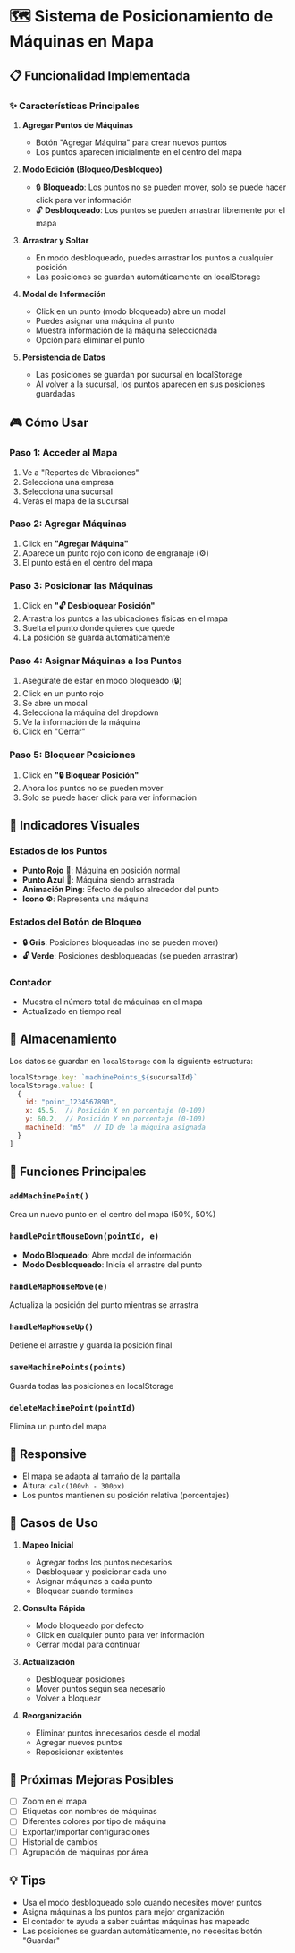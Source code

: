 # 🗺️ Sistema de Posicionamiento de Máquinas en Mapa

## 📋 Funcionalidad Implementada

### ✨ Características Principales

1. **Agregar Puntos de Máquinas**
   - Botón "Agregar Máquina" para crear nuevos puntos
   - Los puntos aparecen inicialmente en el centro del mapa

2. **Modo Edición (Bloqueo/Desbloqueo)**
   - 🔒 **Bloqueado**: Los puntos no se pueden mover, solo se puede hacer click para ver información
   - 🔓 **Desbloqueado**: Los puntos se pueden arrastrar libremente por el mapa

3. **Arrastrar y Soltar**
   - En modo desbloqueado, puedes arrastrar los puntos a cualquier posición
   - Las posiciones se guardan automáticamente en localStorage

4. **Modal de Información**
   - Click en un punto (modo bloqueado) abre un modal
   - Puedes asignar una máquina al punto
   - Muestra información de la máquina seleccionada
   - Opción para eliminar el punto

5. **Persistencia de Datos**
   - Las posiciones se guardan por sucursal en localStorage
   - Al volver a la sucursal, los puntos aparecen en sus posiciones guardadas

## 🎮 Cómo Usar

### Paso 1: Acceder al Mapa
1. Ve a "Reportes de Vibraciones"
2. Selecciona una empresa
3. Selecciona una sucursal
4. Verás el mapa de la sucursal

### Paso 2: Agregar Máquinas
1. Click en **"Agregar Máquina"**
2. Aparece un punto rojo con icono de engranaje (⚙️)
3. El punto está en el centro del mapa

### Paso 3: Posicionar las Máquinas
1. Click en **"🔓 Desbloquear Posición"**
2. Arrastra los puntos a las ubicaciones físicas en el mapa
3. Suelta el punto donde quieres que quede
4. La posición se guarda automáticamente

### Paso 4: Asignar Máquinas a los Puntos
1. Asegúrate de estar en modo bloqueado (🔒)
2. Click en un punto rojo
3. Se abre un modal
4. Selecciona la máquina del dropdown
5. Ve la información de la máquina
6. Click en "Cerrar"

### Paso 5: Bloquear Posiciones
1. Click en **"🔒 Bloquear Posición"**
2. Ahora los puntos no se pueden mover
3. Solo se puede hacer click para ver información

## 🎨 Indicadores Visuales

### Estados de los Puntos
- **Punto Rojo** 🔴: Máquina en posición normal
- **Punto Azul** 🔵: Máquina siendo arrastrada
- **Animación Ping**: Efecto de pulso alrededor del punto
- **Icono ⚙️**: Representa una máquina

### Estados del Botón de Bloqueo
- **🔒 Gris**: Posiciones bloqueadas (no se pueden mover)
- **🔓 Verde**: Posiciones desbloqueadas (se pueden arrastrar)

### Contador
- Muestra el número total de máquinas en el mapa
- Actualizado en tiempo real

## 💾 Almacenamiento

Los datos se guardan en `localStorage` con la siguiente estructura:

```javascript
localStorage.key: `machinePoints_${sucursalId}`
localStorage.value: [
  {
    id: "point_1234567890",
    x: 45.5,  // Posición X en porcentaje (0-100)
    y: 60.2,  // Posición Y en porcentaje (0-100)
    machineId: "m5"  // ID de la máquina asignada
  }
]
```

## 🔧 Funciones Principales

### `addMachinePoint()`
Crea un nuevo punto en el centro del mapa (50%, 50%)

### `handlePointMouseDown(pointId, e)`
- **Modo Bloqueado**: Abre modal de información
- **Modo Desbloqueado**: Inicia el arrastre del punto

### `handleMapMouseMove(e)`
Actualiza la posición del punto mientras se arrastra

### `handleMapMouseUp()`
Detiene el arrastre y guarda la posición final

### `saveMachinePoints(points)`
Guarda todas las posiciones en localStorage

### `deleteMachinePoint(pointId)`
Elimina un punto del mapa

## 📱 Responsive

- El mapa se adapta al tamaño de la pantalla
- Altura: `calc(100vh - 300px)`
- Los puntos mantienen su posición relativa (porcentajes)

## 🎯 Casos de Uso

1. **Mapeo Inicial**
   - Agregar todos los puntos necesarios
   - Desbloquear y posicionar cada uno
   - Asignar máquinas a cada punto
   - Bloquear cuando termines

2. **Consulta Rápida**
   - Modo bloqueado por defecto
   - Click en cualquier punto para ver información
   - Cerrar modal para continuar

3. **Actualización**
   - Desbloquear posiciones
   - Mover puntos según sea necesario
   - Volver a bloquear

4. **Reorganización**
   - Eliminar puntos innecesarios desde el modal
   - Agregar nuevos puntos
   - Reposicionar existentes

## 🚀 Próximas Mejoras Posibles

- [ ] Zoom en el mapa
- [ ] Etiquetas con nombres de máquinas
- [ ] Diferentes colores por tipo de máquina
- [ ] Exportar/importar configuraciones
- [ ] Historial de cambios
- [ ] Agrupación de máquinas por área

## 💡 Tips

- Usa el modo desbloqueado solo cuando necesites mover puntos
- Asigna máquinas a los puntos para mejor organización
- El contador te ayuda a saber cuántas máquinas has mapeado
- Las posiciones se guardan automáticamente, no necesitas botón "Guardar"
